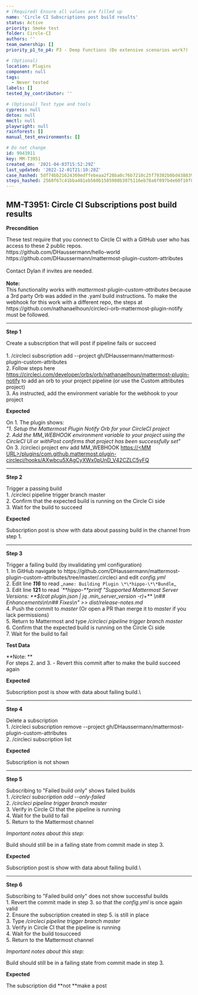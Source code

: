 ```yaml
---
# (Required) Ensure all values are filled up
name: 'Circle CI Subscriptions post build results'
status: Active
priority: Smoke test
folder: Circle-CI
authors: ''
team_ownership: []
priority_p1_to_p4: P3 - Deep Functions (Do extensive scenarios work?)

# (Optional)
location: Plugins
component: null
tags:
  - Never tested
labels: []
tested_by_contributor: ''

# (Optional) Test type and tools
cypress: null
detox: null
mmctl: null
playwright: null
rainforest: []
manual_test_environments: []

# Do not change
id: 9943911
key: MM-T3951
created_on: '2021-04-03T15:52:29Z'
last_updated: '2022-12-01T21:10:28Z'
case_hashed: 5df74bb21624369edffebeaa2f28ba0c76b7210c25f79302b0bd43883983744e1ce67efac60421b8c1f332dec65c6cea
steps_hashed: 2568f67c41bba481eb560b1585908b3075116eb78a6f097b4e60f10f8bb4279e174d56979fd1a0e361765bbd82508c51
---
```


<!-- (Auto-generated) Based on frontmatter's "key" and "name" -->

## MM-T3951: Circle CI Subscriptions post build results

**Precondition**

These test require that you connect to Circle CI with a GitHub user who has access to these 2 public repos.\
https\://github.com/DHaussermann/hello-world\
https\://github.com/DHaussermann/mattermost-plugin-custom-attributes\
\
Contact Dylan if invites are needed.\
\
**Note:**\
This functionality works with _mattermost-plugin-custom-attributes_ because a 3rd party Orb was added in the .yaml build instructions. To make the webhook for this work with a different repo, the steps at https\://github.com/nathanaelhoun/circleci-orb-mattermost-plugin-notify must be followed.

---

**Step 1**

Create a subscription that will post if pipeline fails or succeed\
\
1\. /circleci subscription add --project gh/DHaussermann/mattermost-plugin-custom-attributes\
2\. Follow steps here <https://circleci.com/developer/orbs/orb/nathanaelhoun/mattermost-plugin-notify> to add an orb to your project pipeline (or use the Custom attributes project)\
3\. As instructed, add the environment variable for the webhook to your project

**Expected**

On 1. The plugin shows:\
_"1. Setup the Mattermost Plugin Notify Orb for your CircleCI project\
2\. Add the MM\_WEBHOOK environment variable to your project using the CircleCI UI or withPost confirms that project has been successfully set"_\
On 3. /circleci project env add MM\_WEBHOOK [https://\<MM URL>/plugins/com.github.mattermost.plugin-circleci/hooks/AXwbcu5XAgCyXWx0pUnD\_V42CZLC5yFQ](https://dkh-5-33-release.test.mattermost.cloud/plugins/com.github.mattermost.plugin-circleci/hooks/AXwbcu5XAgCyXWx0pUnD_V42CZLC5yFQ)

---

**Step 2**

Trigger a passing build\
1\. /circleci pipeline trigger branch master\
2\. Confirm that the expected build is running on the Circle Ci side\
3\. Wait for the build to succeed

**Expected**

Subscription post is show with data about passing build in the channel from step 1.

---

**Step 3**

Trigger a failing build (by invalidating yml configuration)\
1\. In GitHub navigate to https\://github.com/DHaussermann/mattermost-plugin-custom-attributes/tree/master/.circleci and edit _config.yml_\
2\. Edit line _**116**_ to read \_`name: Building Plugin \*\*hippo-\*\*Bundle`\_\
3\. Edit line **121** to read _\`\*\*hippo-\*\*printf "Supported Mattermost Server Versions: \*\*$(cat plugin.json | jq .min\_server\_version -r)+\*\* \n## Enhancements\n\n## Fixes\n" >> dist/release-notes.md_\
4\. Push the commit to _master_ (Or open a PR than merge it to _master_ if you lack permissions)\
5\. Return to Mattermost and type _/circleci pipeline trigger branch master_\
6\. Confirm that the expected build is running on the Circle Ci side\
7\. Wait for the build to fail

**Test Data**

\*\*Note: \*\*\
For steps 2. and 3. - Revert this commit after to make the build succeed again

**Expected**

Subscription post is show with data about failing build.\\

---

**Step 4**

Delete a subscription\
1\. /circleci subscription remove --project gh/DHaussermann/mattermost-plugin-custom-attributes\
2\. /circleci subscription list

**Expected**

Subscription is not shown

---

**Step 5**

Subscribing to "Failed build only" shows failed builds\
1\. _/circleci subscription add --only-failed_\
2\. _/circleci pipeline trigger branch master_\
3\. Verify in Circle CI that the pipeline is running\
4\. Wait for the build to fail\
5\. Return to the Mattermost channel

_Important notes about this step:_

Build should still be in a failing state from commit made in step 3.

**Expected**

Subscription post is show with data about failing build.\\

---

**Step 6**

Subscribing to "Failed build only" does not show successful builds\
1\. Revert the commit made in step 3. so that the _config.yml_ is once again valid\
2\. Ensure the subscription created in step 5. is still in place\
3\. Type _/circleci pipeline trigger branch master_\
3\. Verify in Circle CI that the pipeline is running\
4\. Wait for the build tosucceed\
5\. Return to the Mattermost channel

_Important notes about this step:_

Build should still be in a failing state from commit made in step 3.

**Expected**

The subscription did \*\*not \*\*make a post
